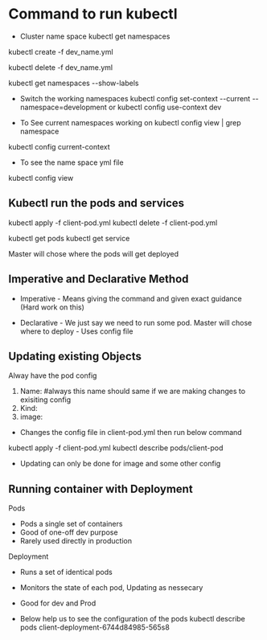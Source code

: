 # Command to run kubectl

- Cluster name space
kubectl get namespaces

kubectl create -f dev_name.yml 

kubectl delete -f dev_name.yml 

kubectl get namespaces --show-labels

- Switch the working namespaces 
kubectl config set-context --current --namespace=development 
or 
kubectl config use-context dev

- To See current namespaces working on 
kubectl config view | grep namespace

kubectl config current-context

- To see the name space yml file 

kubectl config view

## Kubectl run the pods and services 

kubectl apply -f client-pod.yml
kubectl delete -f client-pod.yml

kubectl get pods
kubectl get service

Master will chose where the pods will get deployed 
 
 ## Imperative and Declarative Method 

- Imperative - Means giving the command and given exact guidance (Hard work on this)

- Declarative - We just say we need to run some pod. Master will chose where to deploy - Uses config file 

## Updating existing Objects 

Alway have the pod config 

1) Name: #always this name should same if we are making changes to exisiting config
2) Kind:
3) image:

- Changes the config file in client-pod.yml  then run below command 

kubectl apply -f client-pod.yml
kubectl describe pods/client-pod

- Updating can only be done for image and some other config


## Running container with Deployment 

Pods

- Pods a single set of containers
- Good of one-off dev purpose
- Rarely used directly in production

Deployment

- Runs a set of identical pods 
- Monitors the state of each pod, Updating as nessecary 
- Good for dev and Prod 

- Below help us to see the configuration of the pods 
kubectl describe pods client-deployment-6744d84985-565s8 



 

